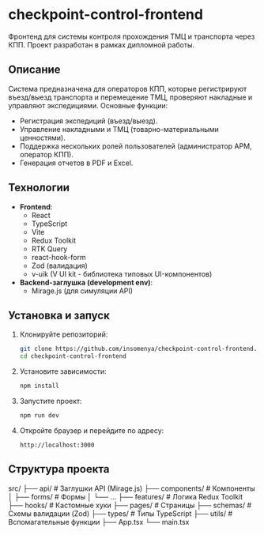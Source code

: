 # checkpoint-control-frontend

Фронтенд для системы контроля прохождения ТМЦ и транспорта через КПП. Проект разработан в рамках дипломной работы.

## Описание

Система предназначена для операторов КПП, которые регистрируют въезд/выезд транспорта и перемещение ТМЦ, проверяют накладные и управляют экспедициями. Основные функции:

- Регистрация экспедиций (въезд/выезд).
- Управление накладными и ТМЦ (товарно-материальными ценностями).
- Поддержка нескольких ролей пользователей (администратор АРМ, оператор КПП).
- Генерация отчетов в PDF и Excel.

## Технологии

- **Frontend**: 
  - React
  - TypeScript
  - Vite
  - Redux Toolkit
  - RTK Query
  - react-hook-form
  - Zod (валидация)
  - v-uik (V UI kit - библиотека типовых UI-компонентов)
- **Backend-заглушка (development env)**: 
  - Mirage.js (для симуляции API)

## Установка и запуск

1. Клонируйте репозиторий:
   ```bash
   git clone https://github.com/insomenya/checkpoint-control-frontend.git
   cd checkpoint-control-frontend
2. Установите зависимости:
   ```bash
   npm install
3. Запустите проект:
   ```bash
   npm run dev
4. Откройте браузер и перейдите по адресу:
   ```
   http://localhost:3000

## Структура проекта
src/
├── api/                # Заглушки API (Mirage.js)
├── components/         # Компоненты
│   ├── forms/         # Формы
│   └── ...
├── features/           # Логика Redux Toolkit
├── hooks/              # Кастомные хуки
├── pages/              # Страницы
├── schemas/            # Схемы валидации (Zod)
├── types/              # Типы TypeScript
├── utils/              # Вспомагательные функции
├── App.tsx
└── main.tsx
